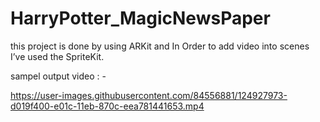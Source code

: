 # HarryPotter_MagicNewsPaper

this project is done by using ARKit and In Order to add video into scenes I’ve used the SpriteKit.

sampel output video : - 



https://user-images.githubusercontent.com/84556881/124927973-d019f400-e01c-11eb-870c-eea781441653.mp4

